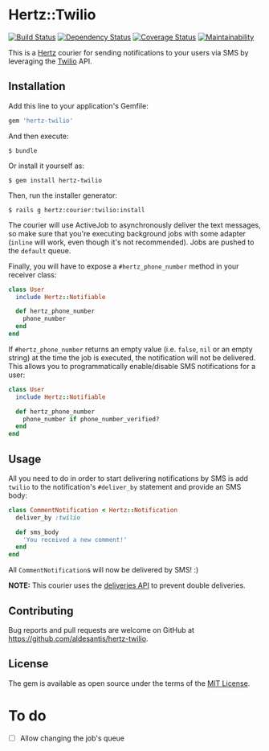 # Hertz::Twilio

[![Build Status](https://travis-ci.org/aldesantis/hertz-twilio.svg?branch=master)](https://travis-ci.org/aldesantis/hertz-twilio)
[![Dependency Status](https://gemnasium.com/badges/github.com/aldesantis/hertz-twilio.svg)](https://gemnasium.com/github.com/aldesantis/hertz-twilio)
[![Coverage Status](https://coveralls.io/repos/github/aldesantis/hertz-twilio/badge.svg?branch=master)](https://coveralls.io/github/aldesantis/hertz-twilio?branch=master)
[![Maintainability](https://api.codeclimate.com/v1/badges/204eed3c916b560ef788/maintainability)](https://codeclimate.com/github/aldesantis/hertz-twilio/maintainability)

This is a [Hertz](https://github.com/aldesantis/hertz) courier for sending notifications to your 
users via SMS by leveraging the [Twilio](https://www.twilio.com) API.

## Installation

Add this line to your application's Gemfile:

```ruby
gem 'hertz-twilio'
```

And then execute:

```console
$ bundle
```

Or install it yourself as:

```console
$ gem install hertz-twilio
```

Then, run the installer generator:

```console
$ rails g hertz:courier:twilio:install
```

The courier will use ActiveJob to asynchronously deliver the text messages, so make sure that you're 
executing background jobs with some adapter (`inline` will work, even though it's not recommended). 
Jobs are pushed to the `default` queue.

Finally, you will have to expose a `#hertz_phone_number` method in your receiver class:

```ruby
class User
  include Hertz::Notifiable

  def hertz_phone_number
    phone_number
  end
end
```

If `#hertz_phone_number` returns an empty value (i.e. `false`, `nil` or an empty string) at the time 
the job is executed, the notification will not be delivered. This allows you to programmatically 
enable/disable SMS notifications for a user:

```ruby
class User
  include Hertz::Notifiable

  def hertz_phone_number
    phone_number if phone_number_verified?
  end
end
```

## Usage

All you need to do in order to start delivering notifications by SMS is add `twilio` to the 
notification's `#deliver_by` statement and provide an SMS body:

```ruby
class CommentNotification < Hertz::Notification
  deliver_by :twilio

  def sms_body
    'You received a new comment!'
  end
end
```

All `CommentNotification`s will now be delivered by SMS! :)

**NOTE:** This courier uses the [deliveries API](https://github.com/aldesantis/hertz#tracking-delivery-status)
to prevent double deliveries.

## Contributing

Bug reports and pull requests are welcome on GitHub at https://github.com/aldesantis/hertz-twilio.

## License

The gem is available as open source under the terms of the [MIT License](http://opensource.org/licenses/MIT).

# To do

- [ ] Allow changing the job's queue
